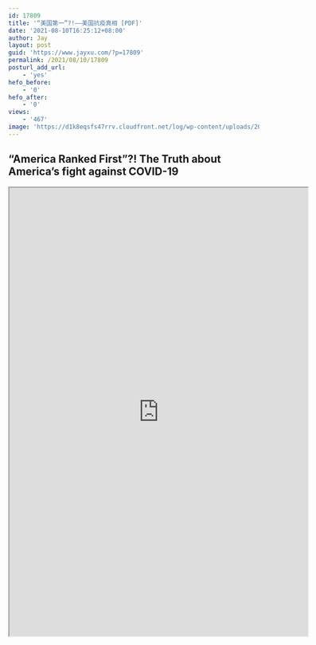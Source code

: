 ```yaml
---
id: 17809
title: '“美国第一”?!——美国抗疫真相 [PDF]'
date: '2021-08-10T16:25:12+08:00'
author: Jay
layout: post
guid: 'https://www.jayxu.com/?p=17809'
permalink: /2021/08/10/17809
posturl_add_url:
    - 'yes'
hefo_before:
    - '0'
hefo_after:
    - '0'
views:
    - '467'
image: 'https://d1k8eqsfs47rrv.cloudfront.net/log/wp-content/uploads/2021/08/Capture_2062.PNG.jpeg'
---
```


<!-- wp:heading -->
<h2><strong>“America Ranked First”?! The Truth about America’s fight against COVID-19</strong></h2>
<!-- /wp:heading -->

<!-- wp:algori-pdf-viewer/block-algori-pdf-viewer {"url":"https://www.jayxu.com/log/wp-content/uploads/2021/08/美国第一？美国抗疫真相（中英文版-）.pdf","height":900,"id":17810} -->
<div class="wp-block-algori-pdf-viewer-block-algori-pdf-viewer"><iframe class="wp-block-algori-pdf-viewer-block-algori-pdf-viewer-iframe" src="https://www.jayxu.com/wp-content/plugins/algori-pdf-viewer/dist/web/viewer.html?file=%2Flog%2Fwp-content%2Fuploads%2F2021%2F08%2F%E7%BE%8E%E5%9B%BD%E7%AC%AC%E4%B8%80%EF%BC%9F%E7%BE%8E%E5%9B%BD%E6%8A%97%E7%96%AB%E7%9C%9F%E7%9B%B8%EF%BC%88%E4%B8%AD%E8%8B%B1%E6%96%87%E7%89%88-%EF%BC%89.pdf" style="width:600px;height:900px"></iframe></div>
<!-- /wp:algori-pdf-viewer/block-algori-pdf-viewer -->